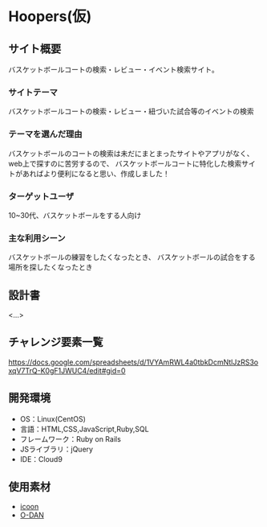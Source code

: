 # Hoopers(仮)

## サイト概要
バスケットボールコートの検索・レビュー・イベント検索サイト。

### サイトテーマ
バスケットボールコートの検索・レビュー・紐づいた試合等のイベントの検索

### テーマを選んだ理由
バスケットボールのコートの検索は未だにまとまったサイトやアプリがなく、web上で探すのに苦労するので、
バスケットボールコートに特化した検索サイトがあればより便利になると思い、作成しました！

### ターゲットユーザ
10~30代、バスケットボールをする人向け

### 主な利用シーン
バスケットボールの練習をしたくなったとき、
バスケットボールの試合をする場所を探したくなったとき


## 設計書
<...>

## チャレンジ要素一覧
https://docs.google.com/spreadsheets/d/1VYAmRWL4a0tbkDcmNtlJzRS3oxqV7TrQ-K0gF1JWUC4/edit#gid=0

## 開発環境
- OS：Linux(CentOS)
- 言語：HTML,CSS,JavaScript,Ruby,SQL
- フレームワーク：Ruby on Rails
- JSライブラリ：jQuery
- IDE：Cloud9

## 使用素材
- [icoon](https://icooon-mono.com/)
- [O-DAN](https://o-dan.net/ja/)
